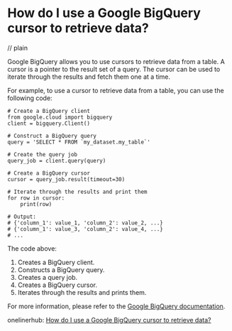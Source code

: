 # How do I use a Google BigQuery cursor to retrieve data?
// plain

Google BigQuery allows you to use cursors to retrieve data from a table. A cursor is a pointer to the result set of a query. The cursor can be used to iterate through the results and fetch them one at a time.

For example, to use a cursor to retrieve data from a table, you can use the following code:

```
# Create a BigQuery client
from google.cloud import bigquery
client = bigquery.Client()

# Construct a BigQuery query
query = 'SELECT * FROM `my_dataset.my_table`'

# Create the query job
query_job = client.query(query)

# Create a BigQuery cursor
cursor = query_job.result(timeout=30)

# Iterate through the results and print them
for row in cursor:
    print(row)

# Output:
# {'column_1': value_1, 'column_2': value_2, ...}
# {'column_1': value_3, 'column_2': value_4, ...}
# ...
```

The code above:

1. Creates a BigQuery client.
2. Constructs a BigQuery query.
3. Creates a query job.
4. Creates a BigQuery cursor.
5. Iterates through the results and prints them.

For more information, please refer to the [Google BigQuery documentation](https://cloud.google.com/bigquery/docs/reference/standard-sql/data-manipulation-language#select).

onelinerhub: [How do I use a Google BigQuery cursor to retrieve data?](https://onelinerhub.com/google-big-query/how-do-i-use-a-google-bigquery-cursor-to-retrieve-data)